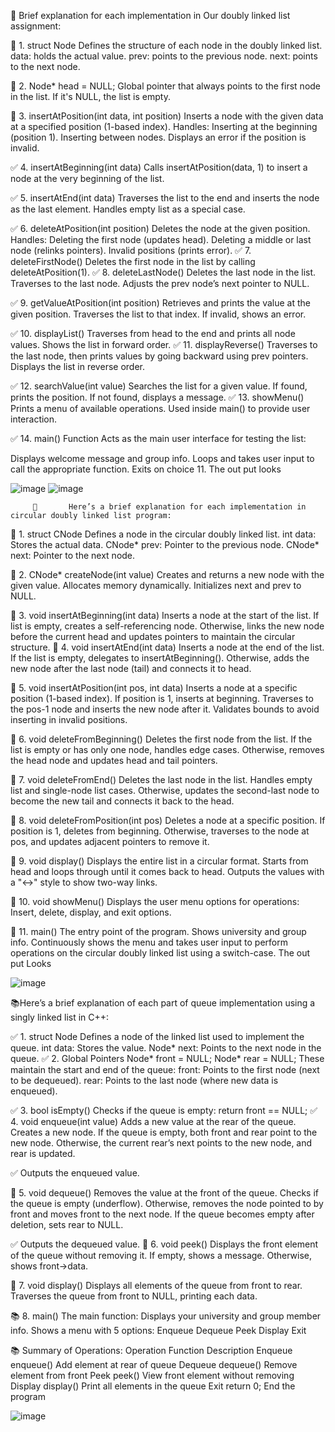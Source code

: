 📕        Brief explanation for each implementation in Our doubly linked list assignment:


🎁 1. struct Node
         Defines the structure of each node in the doubly linked list.
         data: holds the actual value.
         prev: points to the previous node.
         next: points to the next node.

🎁 2. Node* head = NULL;
     Global pointer that always points to the first node in the list.
     If it's NULL, the list is empty.

🎁 3. insertAtPosition(int data, int position)
      Inserts a node with the given data at a specified position (1-based index).
   Handles:
         Inserting at the beginning (position 1).
         Inserting between nodes.
        Displays an error if the position is invalid.

✅ 4. insertAtBeginning(int data)
     Calls insertAtPosition(data, 1) to insert a node at the very beginning of the list.

✅ 5. insertAtEnd(int data)
         Traverses the list to the end and inserts the node as the last element.
         Handles empty list as a special case.

✅ 6. deleteAtPosition(int position)
        Deletes the node at the given position.
    Handles:
      Deleting the first node (updates head).
      Deleting a middle or last node (relinks pointers).
      Invalid positions (prints error).
✅ 7. deleteFirstNode()
        Deletes the first node in the list by calling deleteAtPosition(1).
✅ 8. deleteLastNode()
      Deletes the last node in the list.
      Traverses to the last node.
      Adjusts the prev node’s next pointer to NULL.

✅ 9. getValueAtPosition(int position)
        Retrieves and prints the value at the given position.
        Traverses the list to that index.
      If invalid, shows an error.

✅ 10. displayList()
      Traverses from head to the end and prints all node values.
      Shows the list in forward order.
✅ 11. displayReverse()
        Traverses to the last node, then prints values by going backward using prev pointers.
        Displays the list in reverse order.

✅ 12. searchValue(int value)
       Searches the list for a given value.
       If found, prints the position.
      If not found, displays a message.
✅ 13. showMenu()
       Prints a menu of available operations.
       Used inside main() to provide user interaction.

✅ 14. main() Function
       Acts as the main user interface for testing the list:

Displays welcome message and group info.
Loops and takes user input to call the appropriate function.
Exits on choice 11.
The out put looks


![image](https://github.com/user-attachments/assets/0ff1d275-cf48-4baf-b8ed-80155c028414)   ![image](https://github.com/user-attachments/assets/908c84ec-8971-45d5-b3a8-ee86a1c963aa)










         📕       Here’s a brief explanation for each implementation in  circular doubly linked list program:

🎯 1. struct CNode
        Defines a node in the circular doubly linked list.
       int data: Stores the actual data.
       CNode* prev: Pointer to the previous node.
       CNode* next: Pointer to the next node.

🎯  2. CNode* createNode(int value)
      Creates and returns a new node with the given value.
      Allocates memory dynamically.
      Initializes next and prev to NULL.

🎯  3. void insertAtBeginning(int data)
       Inserts a node at the start of the list.
       If list is empty, creates a self-referencing node.
       Otherwise, links the new node before the current head and updates pointers to maintain the circular structure.
🎯  4. void insertAtEnd(int data)
        Inserts a node at the end of the list.
        If the list is empty, delegates to insertAtBeginning().
        Otherwise, adds the new node after the last node (tail) and connects it to head.

🎯 5. void insertAtPosition(int pos, int data)
         Inserts a node at a specific position (1-based index).
         If position is 1, inserts at beginning.
         Traverses to the pos-1 node and inserts the new node after it.
        Validates bounds to avoid inserting in invalid positions.

🎯 6. void deleteFromBeginning()
        Deletes the first node from the list.
        If the list is empty or has only one node, handles edge cases.
        Otherwise, removes the head node and updates head and tail pointers.

🎯 7. void deleteFromEnd()
        Deletes the last node in the list.
        Handles empty list and single-node list cases.
        Otherwise, updates the second-last node to become the new tail and connects it back to the head.

🎯 8. void deleteFromPosition(int pos)
       Deletes a node at a specific position.
       If position is 1, deletes from beginning.
       Otherwise, traverses to the node at pos, and updates adjacent pointers to remove it.

🎯 9. void display()
        Displays the entire list in a circular format.
        Starts from head and loops through until it comes back to head.
        Outputs the values with a "↔" style to show two-way links.

🎯 10. void showMenu()
        Displays the user menu options for operations:
        Insert, delete, display, and exit options.

🎯 11. main()
          The entry point of the program.
          Shows university and group info.
          Continuously shows the menu and takes user input to perform operations on the circular doubly linked list using a switch-case.
The out put Looks



![image](https://github.com/user-attachments/assets/5d46bb78-5115-4692-903e-0c39af17be79)





📚Here’s a brief explanation of each part of queue implementation using a singly linked list in C++:

✅ 1. struct Node
         Defines a node of the linked list used to implement the queue.
         int data: Stores the value.
         Node* next: Points to the next node in the queue.
✅ 2. Global Pointers
        Node* front = NULL;
        Node* rear = NULL;
        These maintain the start and end of the queue:
        front: Points to the first node (next to be dequeued).
        rear: Points to the last node (where new data is enqueued).

✅ 3. bool isEmpty()
        Checks if the queue is empty:
        return front == NULL;
✅ 4. void enqueue(int value)
         Adds a new value at the rear of the queue.
         Creates a new node.
         If the queue is empty, both front and rear point to the new node.
         Otherwise, the current rear’s next points to the new node, and rear is updated.

✅ Outputs the enqueued value.

📙 5. void dequeue()
         Removes the value at the front of the queue.
         Checks if the queue is empty (underflow).
         Otherwise, removes the node pointed to by front and moves front to the next node.
         If the queue becomes empty after deletion, sets rear to NULL.

✅ Outputs the dequeued value.
📙 6. void peek()
         Displays the front element of the queue without removing it.
         If empty, shows a message.
         Otherwise, shows front->data.

📙 7. void display()
        Displays all elements of the queue from front to rear.
        Traverses the queue from front to NULL, printing each data.

📚 8. main()
       The main function:
             Displays your university and group member info.
             Shows a menu with 5 options:
             Enqueue
             Dequeue
             Peek
             Display
             Exit

📚 Summary of Operations:
            Operation	Function	Description
            Enqueue	enqueue()	Add element at rear of queue
            Dequeue	dequeue()	Remove element from front
            Peek	peek()	View front element without removing
            Display	display()	Print all elements in the queue
            Exit	return 0;	End the program

![image](https://github.com/user-attachments/assets/5d34948e-2d5e-4c01-8a1f-3dcff398b2f1)

 
